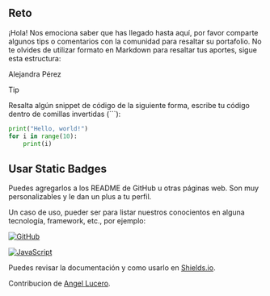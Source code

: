 ## Reto

¡Hola! Nos emociona saber que has llegado hasta aquí, por favor comparte algunos tips o comentarios con la comunidad para resaltar su portafolio. 
No te olvides de utilizar formato en Markdown para resaltar tus aportes, sigue esta estructura:

Alejandra Pérez

> [!TIP]
> Resalta algún snippet de código de la siguiente forma, escribe tu código dentro de comillas invertidas (```):

```py
print("Hello, world!")
for i in range(10):
    print(i)
```


<!-- Sección de tips -->
## Usar Static Badges

Puedes agregarlos a los README de GitHub u otras páginas web. Son muy personalizables y le dan un plus a tu perfil.

Un caso de uso, pueder ser para listar nuestros conocientos en alguna tecnología, framework, etc., por ejemplo:

[![GitHub](https://img.shields.io/badge/github-black?style=for-the-badge&logo=github&logoColor=white&labelColor=363636)](https://github.com/)

[![JavaScript](https://img.shields.io/badge/JavaScript-black?style=for-the-badge&logo=JavaScript&logoColor=white&labelColor=FBBA00)]()

Puedes revisar la documentación y como usarlo en [Shields.io](https://shields.io/).

Contribucion de [Angel Lucero](https://github.com/angelluce).
<!-- Sección de tips - FIN -->